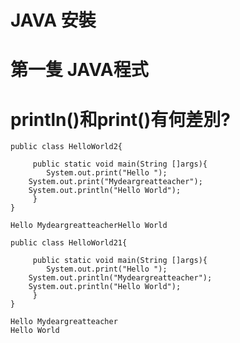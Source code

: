 # JAVA 安裝

# 第一隻 JAVA程式

# println()和print()有何差別?
```
public class HelloWorld2{

     public static void main(String []args){
        System.out.print("Hello ");
	System.out.print("Mydeargreatteacher");
	System.out.println("Hello World");
     }
}
```
```
Hello MydeargreatteacherHello World
```

```
public class HelloWorld21{

     public static void main(String []args){
        System.out.print("Hello ");
	System.out.println("Mydeargreatteacher");
	System.out.println("Hello World");
     }
}
```
```
Hello Mydeargreatteacher
Hello World
```
